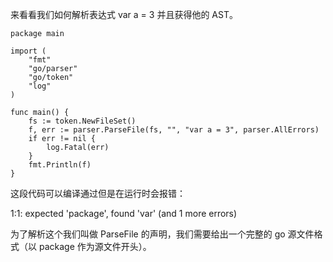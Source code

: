 来看看我们如何解析表达式 var a = 3 并且获得他的 AST。

```
package main

import (
    "fmt"
    "go/parser"
    "go/token"
    "log"
)

func main() {
    fs := token.NewFileSet()
    f, err := parser.ParseFile(fs, "", "var a = 3", parser.AllErrors)
    if err != nil {
        log.Fatal(err)
    }
    fmt.Println(f)
}
```

这段代码可以编译通过但是在运行时会报错：



1:1: expected 'package', found 'var' \(and 1 more errors\)

为了解析这个我们叫做 ParseFile 的声明，我们需要给出一个完整的 go 源文件格式（以 package 作为源文件开头）。





